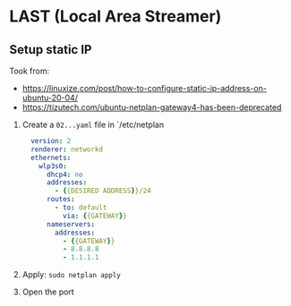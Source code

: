 # LAST (Local Area Streamer)

## Setup static IP

Took from:
- https://linuxize.com/post/how-to-configure-static-ip-address-on-ubuntu-20-04/
- https://tizutech.com/ubuntu-netplan-gateway4-has-been-deprecated

1. Create a `02...yaml` file in `/etc/netplan
    ```yml
      version: 2
      renderer: networkd
      ethernets:
        wlp3s0:
          dhcp4: no
          addresses:
            - {{DESIRED ADDRESS}}/24
          routes:
            - to: default
              via: {{GATEWAY}}
          nameservers:
            addresses:
              - {{GATEWAY}}
              - 8.8.8.8
              - 1.1.1.1
    ```

1. Apply: `sudo netplan apply`

3. Open the port